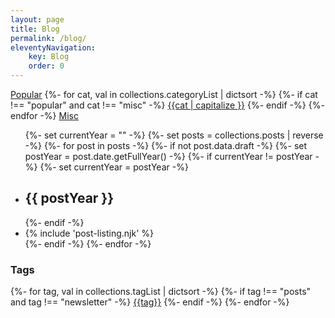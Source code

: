 ```yaml
---
layout: page
title: Blog
permalink: /blog/
eleventyNavigation:
    key: Blog
    order: 0
---
```


<div class="blog two-col">
    <div>
        <div class="tags tags--buttons">
            <a href="/categories/popular">Popular</a>
            {%- for cat, val in collections.categoryList | dictsort -%}
                {%- if cat !== "popular" and cat !== "misc" -%}
                    <a href="/categories/{{cat}}">{{cat | capitalize }}</a>
                {%- endif -%}
            {%- endfor -%}
            <a href="/categories/misc">Misc</a>
        </div>
        <ul class="unstyled post-list">
            {%- set currentYear = "" -%}
            {%- set posts = collections.posts | reverse -%}
            {%- for post in posts -%}
                {%- if not post.data.draft -%}
                    {%- set postYear = post.date.getFullYear() -%}
                    {%- if currentYear != postYear -%}
                        {%- set currentYear = postYear -%}
                        <li class="post-list__year">
                            <h2>{{ postYear }}</h2>
                        </li>
                    {%- endif -%}
                    <li>{% include 'post-listing.njk' %}</li>
                {%- endif -%}
            {%- endfor -%}
        </ul>
    </div>
    <div>
        <h3>Tags</h3>
        <div class="tags tags--links">
            {%- for tag, val in collections.tagList | dictsort -%}
                {%- if tag !== "posts" and tag !== "newsletter" -%}
                    <a href="/tags/{{tag}}">{{tag}}</a>
                {%- endif -%}
            {%- endfor -%}
        </div>
    </div>
</div>

